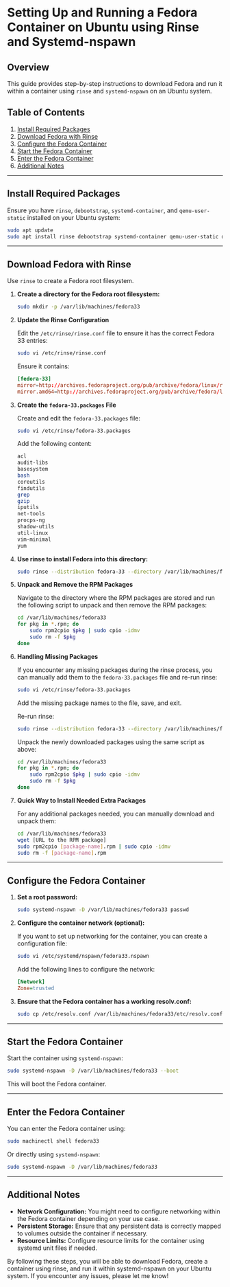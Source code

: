 # Setting Up and Running a Fedora Container on Ubuntu using Rinse and Systemd-nspawn

## Overview

This guide provides step-by-step instructions to download Fedora and run it within a container using `rinse` and `systemd-nspawn` on an Ubuntu system.

## Table of Contents

1. [Install Required Packages](#install-required-packages)
2. [Download Fedora with Rinse](#download-fedora-with-rinse)
3. [Configure the Fedora Container](#configure-the-fedora-container)
4. [Start the Fedora Container](#start-the-fedora-container)
5. [Enter the Fedora Container](#enter-the-fedora-container)
6. [Additional Notes](#additional-notes)

---

## Install Required Packages

Ensure you have `rinse`, `debootstrap`, `systemd-container`, and `qemu-user-static` installed on your Ubuntu system:

```sh
sudo apt update
sudo apt install rinse debootstrap systemd-container qemu-user-static dnf
```

---

## Download Fedora with Rinse

Use `rinse` to create a Fedora root filesystem.

1. **Create a directory for the Fedora root filesystem:**

   ```sh
   sudo mkdir -p /var/lib/machines/fedora33
   ```

2. **Update the Rinse Configuration**

   Edit the `/etc/rinse/rinse.conf` file to ensure it has the correct Fedora 33 entries:

   ```sh
   sudo vi /etc/rinse/rinse.conf
   ```

   Ensure it contains:

   ```conf
   [fedora-33]
   mirror=http://archives.fedoraproject.org/pub/archive/fedora/linux/releases/33/Everything/x86_64/os/Packages/
   mirror.amd64=http://archives.fedoraproject.org/pub/archive/fedora/linux/releases/33/Everything/x86_64/os/Packages/
   ```

3. **Create the `fedora-33.packages` File**

   Create and edit the `fedora-33.packages` file:

   ```sh
   sudo vi /etc/rinse/fedora-33.packages
   ```

   Add the following content:

   ```sh
   acl
   audit-libs
   basesystem
   bash
   coreutils
   findutils
   grep
   gzip
   iputils
   net-tools
   procps-ng
   shadow-utils
   util-linux
   vim-minimal
   yum
   ```

4. **Use rinse to install Fedora into this directory:**

   ```sh
   sudo rinse --distribution fedora-33 --directory /var/lib/machines/fedora33 --arch amd64
   ```

5. **Unpack and Remove the RPM Packages**

   Navigate to the directory where the RPM packages are stored and run the following script to unpack and then remove the RPM packages:

   ```sh
   cd /var/lib/machines/fedora33
   for pkg in *.rpm; do
       sudo rpm2cpio $pkg | sudo cpio -idmv
       sudo rm -f $pkg
   done
   ```

6. **Handling Missing Packages**

   If you encounter any missing packages during the rinse process, you can manually add them to the `fedora-33.packages` file and re-run rinse:

   ```sh
   sudo vi /etc/rinse/fedora-33.packages
   ```

   Add the missing package names to the file, save, and exit.

   Re-run rinse:

   ```sh
   sudo rinse --distribution fedora-33 --directory /var/lib/machines/fedora33 --arch amd64
   ```

   Unpack the newly downloaded packages using the same script as above:

   ```sh
   cd /var/lib/machines/fedora33
   for pkg in *.rpm; do
       sudo rpm2cpio $pkg | sudo cpio -idmv
       sudo rm -f $pkg
   done
   ```

7. **Quick Way to Install Needed Extra Packages**

   For any additional packages needed, you can manually download and unpack them:

   ```sh
   cd /var/lib/machines/fedora33
   wget [URL to the RPM package]
   sudo rpm2cpio [package-name].rpm | sudo cpio -idmv
   sudo rm -f [package-name].rpm
   ```

---

## Configure the Fedora Container

1. **Set a root password:**

   ```sh
   sudo systemd-nspawn -D /var/lib/machines/fedora33 passwd
   ```

2. **Configure the container network (optional):**

   If you want to set up networking for the container, you can create a configuration file:

   ```sh
   sudo vi /etc/systemd/nspawn/fedora33.nspawn
   ```

   Add the following lines to configure the network:

   ```ini
   [Network]
   Zone=trusted
   ```

3. **Ensure that the Fedora container has a working resolv.conf:**

   ```sh
   sudo cp /etc/resolv.conf /var/lib/machines/fedora33/etc/resolv.conf
   ```

---

## Start the Fedora Container

Start the container using `systemd-nspawn`:

```sh
sudo systemd-nspawn -D /var/lib/machines/fedora33 --boot
```

This will boot the Fedora container.

---

## Enter the Fedora Container

You can enter the Fedora container using:

```sh
sudo machinectl shell fedora33
```

Or directly using `systemd-nspawn`:

```sh
sudo systemd-nspawn -D /var/lib/machines/fedora33
```

---

## Additional Notes

- **Network Configuration:** You might need to configure networking within the Fedora container depending on your use case.
- **Persistent Storage:** Ensure that any persistent data is correctly mapped to volumes outside the container if necessary.
- **Resource Limits:** Configure resource limits for the container using systemd unit files if needed.

By following these steps, you will be able to download Fedora, create a container using rinse, and run it within systemd-nspawn on your Ubuntu system. If you encounter any issues, please let me know!
